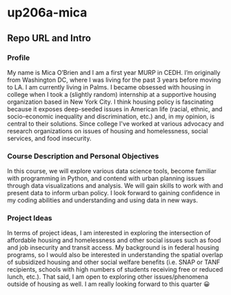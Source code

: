 # up206a-mica

## Repo URL and Intro

### Profile
My name is Mica O’Brien and I am a first year MURP in CEDH. I’m originally from Washington DC, where I was living for the past 3 years before moving to LA. I am currently living in Palms. I became obsessed with housing in college when I took a (slightly random) internship at a supportive housing organization based in New York City. I think housing policy is fascinating because it exposes deep-seeded issues in American life (racial, ethnic, and socio-economic inequality and discrimination, etc.) and, in my opinion, is central to their solutions. Since college I've worked at various advocacy and research organizations on issues of housing and homelessness, social services, and food insecurity. 

### Course Description and Personal Objectives 
In this course, we will explore various data science tools, become familiar with programming in Python, and contend with urban planning issues through data visualizations and analysis. We will gain skills to work with and present data to inform urban policy. I look forward to gaining confidence in my coding abilities and understanding and using data in new ways. 

### Project Ideas
In terms of project ideas, I am interested in exploring the intersection of affordable housing and homelessness and other social issues such as food and job insecurity and transit access. My background is in federal housing programs, so I would also be interested in understanding the spatial overlap of subsidized housing and other social welfare benefits (i.e. SNAP or TANF recipients, schools with high numbers of students receiving free or reduced lunch, etc.). That said, I am open to exploring other issues/phenomena outside of housing as well. I am really looking forward to this quarter :grinning:  
